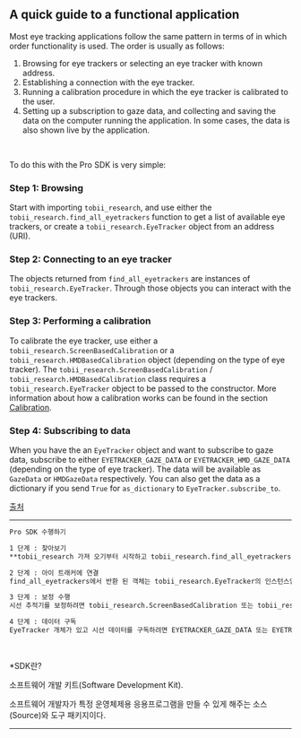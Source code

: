 ## A quick guide to a functional application

Most eye tracking applications follow the same pattern in terms of in which order functionality is used. The order is usually as follows:

1. Browsing for eye trackers or selecting an eye tracker with known address.
2. Establishing a connection with the eye tracker.
3. Running a calibration procedure in which the eye tracker is calibrated to the user.
4. Setting up a subscription to gaze data, and collecting and saving the data on the computer running the application. In some cases, the data is also shown live by the application.

​    

To do this with the Pro SDK is very simple:

### Step 1: Browsing

Start with importing `tobii_research`, and use either the `tobii_research.find_all_eyetrackers` function to get a list of available eye trackers, or create a `tobii_research.EyeTracker` object from an address (URI).

### Step 2: Connecting to an eye tracker

The objects returned from `find_all_eyetrackers` are instances of `tobii_research.EyeTracker`. Through those objects you can interact with the eye trackers.

### Step 3: Performing a calibration

To calibrate the eye tracker, use either a `tobii_research.ScreenBasedCalibration` or a `tobii_research.HMDBasedCalibration` object (depending on the type of eye tracker). The `tobii_research.ScreenBasedCalibration` / `tobii_research.HMDBasedCalibration` class requires a `tobii_research.EyeTracker` object to be passed to the constructor. More information about how a calibration works can be found in the section [Calibration](http://developer.tobiipro.com/commonconcepts/calibration.html).

### Step 4: Subscribing to data

When you have the an `EyeTracker` object and want to subscribe to gaze data, subscribe to either `EYETRACKER_GAZE_DATA` or `EYETRACKER_HMD_GAZE_DATA` (depending on the type of eye tracker). The data will be available as `GazeData` or `HMDGazeData` respectively. You can also get the data as a dictionary if you send `True` for `as_dictionary` to `EyeTracker.subscribe_to`.

[출처](http://developer.tobiipro.com/python/python-getting-started.html)

---

```markdown
Pro SDK 수행하기

1 단계 : 찾아보기
**tobii_research 가져 오기부터 시작하고 tobii_research.find_all_eyetrackers 함수를 사용하여 사용 가능한 시선 추적기 목록을 가져 오거나** 주소 (URI)에서 tobii_research.EyeTracker 개체를 만듭니다.

2 단계 : 아이 트래커에 연결
find_all_eyetrackers에서 반환 된 객체는 tobii_research.EyeTracker의 인스턴스입니다. 이러한 개체를 통해 시선 추적기와 상호 작용할 수 있습니다.

3 단계 : 보정 수행
시선 추적기를 보정하려면 tobii_research.ScreenBasedCalibration 또는 tobii_research.HMDBasedCalibration 개체 (시선 추적기 유형에 따라 다름)를 사용합니다. tobii_research.ScreenBasedCalibration / tobii_research.HMDBasedCalibration 클래스에는 생성자에 전달되는 tobii_research.EyeTracker 객체가 필요합니다. 보정 작동 방식에 대한 자세한 내용은 보정 섹션에서 찾을 수 있습니다.

4 단계 : 데이터 구독
EyeTracker 개체가 있고 시선 데이터를 구독하려면 EYETRACKER_GAZE_DATA 또는 EYETRACKER_HMD_GAZE_DATA (시선 추적기 유형에 따라 다름)를 구독하십시오. 데이터는 각각 GazeData 또는 HMDGazeData로 사용할 수 있습니다. as_dictionary에 대해 True를 EyeTracker.subscribe_to로 보내면 데이터를 사전으로 가져올 수도 있습니다.
```

​    

*SDK란?

소프트웨어 개발 키트(Software Development Kit).

소프트웨어 개발자가 특정 운영체제용 응용프로그램을 만들 수 있게 해주는 소스(Source)와 도구 패키지이다.

---



